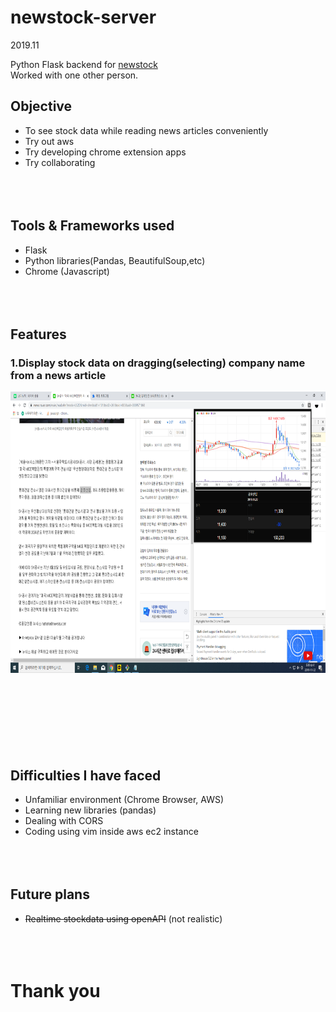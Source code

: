 # newstock-server
2019.11

Python Flask backend for <a href='https://github.com/littlejkim/newstock'>newstock</a>
<br>
Worked with one other person.

## Objective
* To see stock data while reading news articles conveniently
* Try out aws
* Try developing chrome extension apps
* Try collaborating
<br><br><br><br>
## Tools & Frameworks used
* Flask
* Python libraries(Pandas, BeautifulSoup,etc)
* Chrome (Javascript)
<br><br><br><br>
## Features
### 1.Display stock data on dragging(selecting) company name from a news article
<img src='https://github.com/lpaqkosw/readmeImages/blob/master/newstock/newstock.png' height='450' width='800'></img>
<br><br><br><br><br><br><br><br>
## Difficulties I have faced
* Unfamiliar environment (Chrome Browser, AWS)
* Learning new libraries (pandas)
* Dealing with CORS
* Coding using vim inside aws ec2 instance
<br><br><br><br>
## Future plans
* <s>Realtime stockdata using openAPI</s> (not realistic)
<br><br><br><br>
# Thank you
